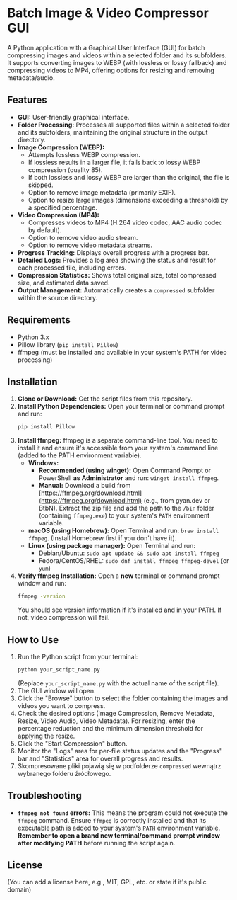 # Batch Image & Video Compressor GUI

A Python application with a Graphical User Interface (GUI) for batch compressing images and videos within a selected folder and its subfolders. It supports converting images to WEBP (with lossless or lossy fallback) and compressing videos to MP4, offering options for resizing and removing metadata/audio.

## Features

*   **GUI:** User-friendly graphical interface.
*   **Folder Processing:** Processes all supported files within a selected folder and its subfolders, maintaining the original structure in the output directory.
*   **Image Compression (WEBP):**
    *   Attempts lossless WEBP compression.
    *   If lossless results in a larger file, it falls back to lossy WEBP compression (quality 85).
    *   If both lossless and lossy WEBP are larger than the original, the file is skipped.
    *   Option to remove image metadata (primarily EXIF).
    *   Option to resize large images (dimensions exceeding a threshold) by a specified percentage.
*   **Video Compression (MP4):**
    *   Compresses videos to MP4 (H.264 video codec, AAC audio codec by default).
    *   Option to remove video audio stream.
    *   Option to remove video metadata streams.
*   **Progress Tracking:** Displays overall progress with a progress bar.
*   **Detailed Logs:** Provides a log area showing the status and result for each processed file, including errors.
*   **Compression Statistics:** Shows total original size, total compressed size, and estimated data saved.
*   **Output Management:** Automatically creates a `compressed` subfolder within the source directory.

## Requirements

*   Python 3.x
*   Pillow library (`pip install Pillow`)
*   ffmpeg (must be installed and available in your system's PATH for video processing)

## Installation

1.  **Clone or Download:** Get the script files from this repository.
2.  **Install Python Dependencies:** Open your terminal or command prompt and run:
    ```bash
    pip install Pillow
    ```
3.  **Install ffmpeg:**
    ffmpeg is a separate command-line tool. You need to install it and ensure it's accessible from your system's command line (added to the PATH environment variable).
    *   **Windows:**
        *   **Recommended (using winget):** Open Command Prompt or PowerShell **as Administrator** and run: `winget install ffmpeg`.
        *   **Manual:** Download a build from [https://ffmpeg.org/download.html](https://ffmpeg.org/download.html) (e.g., from gyan.dev or BtbN). Extract the zip file and add the path to the `/bin` folder (containing `ffmpeg.exe`) to your system's `PATH` environment variable.
    *   **macOS (using Homebrew):** Open Terminal and run: `brew install ffmpeg`. (Install Homebrew first if you don't have it).
    *   **Linux (using package manager):** Open Terminal and run:
        *   Debian/Ubuntu: `sudo apt update && sudo apt install ffmpeg`
        *   Fedora/CentOS/RHEL: `sudo dnf install ffmpeg ffmpeg-devel` (or `yum`)
4.  **Verify ffmpeg Installation:** Open a **new** terminal or command prompt window and run:
    ```bash
    ffmpeg -version
    ```
    You should see version information if it's installed and in your PATH. If not, video compression will fail.

## How to Use

1.  Run the Python script from your terminal:
    ```bash
    python your_script_name.py
    ```
    (Replace `your_script_name.py` with the actual name of the script file).
2.  The GUI window will open.
3.  Click the "Browse" button to select the folder containing the images and videos you want to compress.
4.  Check the desired options (Image Compression, Remove Metadata, Resize, Video Audio, Video Metadata). For resizing, enter the percentage reduction and the minimum dimension threshold for applying the resize.
5.  Click the "Start Compression" button.
6.  Monitor the "Logs" area for per-file status updates and the "Progress" bar and "Statistics" area for overall progress and results.
7.  Skompresowane pliki pojawią się w podfolderze `compressed` wewnątrz wybranego folderu źródłowego.

## Troubleshooting

*   **`ffmpeg not found` errors:** This means the program could not execute the `ffmpeg` command. Ensure `ffmpeg` is correctly installed and that its executable path is added to your system's `PATH` environment variable. **Remember to open a brand new terminal/command prompt window after modifying PATH** before running the script again.

## License

(You can add a license here, e.g., MIT, GPL, etc. or state if it's public domain)
